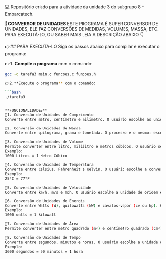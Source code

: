 💻 Repositório criado para a atividade da unidade 3 do subgrupo 8 - Embarcatech.

📝**CONVERSOR DE UNIDADES** 
ESTE PROGRAMA É SUPER CONVERSOR DE  UNIDADES, ELE FAZ CONVERSÕES DE MEDIDAS, VOLUMES, MASSA, ETC. PARA EXECUTÁ-LO, OU SABER MAIS LEIA A DESCRIÇÃO ABAIXO 👇

👉## PARA EXECUTÁ-LO
Siga os passos abaixo para compilar e executar o programa:

👉1. **Compile o programa** com o comando:

   ```bash
   gcc -o tarefa3 main.c funcoes.c funcoes.h
   
👉2.**Execute o programa** com o comando:

  ```bash
  ./tarefa3


**FUNCIONALIDADES**
📌1. Conversão de Unidades de Comprimento
Converte entre metro, centímetro e milímetro. O usuário escolhe as unidades de origem e destino, insere o valor, e o resultado é exibido.

📌2. Conversão de Unidades de Massa
Converte entre quilograma, grama e tonelada. O processo é o mesmo: escolha das unidades de origem e destino, inserção do valor, e exibição do resultado.

📌3. Conversão de Unidades de Volume
Permite converter entre litro, mililitro e metros cúbicos. O usuário seleciona as unidades e o valor a ser convertido, e o programa exibe o resultado da conversão.
Exemplo:
1000 Litros = 1 Metro Cúbico

📌4. Conversão de Unidades de Temperatura
Converte entre Celsius, Fahrenheit e Kelvin. O usuário escolhe a conversão desejada, insere o valor, e o resultado é mostrado.
Exemplo:
25°C = 77°F

📌5. Conversão de Unidades de Velocidade
Converte entre km/h, m/s e mph. O usuário escolhe a unidade de origem e destino e o programa exibe o valor convertido.

📌6. Conversão de Unidades de Energia
Converte entre Watts (W), quilowatts (kW) e cavalos-vapor (cv ou hp). O valor inserido é convertido com base nas unidades selecionadas.
Exemplo:
1000 watts = 1 kilowatt

📌7. Conversão de Unidades de Área
Permite converter entre metro quadrado (m²) e centímetro quadrado (cm²). O usuário escolhe as unidades e o valor é convertido.

📌8. Conversão de Unidades de Tempo
Converte entre segundos, minutos e horas. O usuário escolhe a unidade de entrada e o programa converte para as outras unidades correspondentes.
Exemplo:
3600 segundos = 60 minutos = 1 hora

